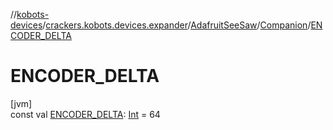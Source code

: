 //[kobots-devices](../../../../index.md)/[crackers.kobots.devices.expander](../../index.md)/[AdafruitSeeSaw](../index.md)/[Companion](index.md)/[ENCODER_DELTA](-e-n-c-o-d-e-r_-d-e-l-t-a.md)

# ENCODER_DELTA

[jvm]\
const val [ENCODER_DELTA](-e-n-c-o-d-e-r_-d-e-l-t-a.md): [Int](https://kotlinlang.org/api/latest/jvm/stdlib/kotlin/-int/index.html) = 64
